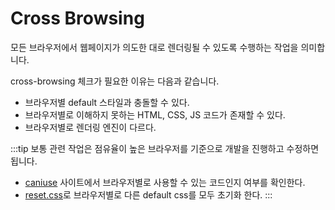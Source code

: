 # Cross Browsing

모든 브라우저에서 웹페이지가 의도한 대로 렌더링될 수 있도록 수행하는 작업을 의미합니다.

cross-browsing 체크가 필요한 이유는 다음과 같습니다.

- 브라우저별 default 스타일과 충돌할 수 있다.
- 브라우저별로 이해하지 못하는 HTML, CSS, JS 코드가 존재할 수 있다.
- 브라우저별로 렌더링 엔진이 다르다.

:::tip
보통 관련 작업은 점유율이 높은 브라우저를 기준으로 개발을 진행하고 수정하면 됩니다.

- [caniuse](https://caniuse.com/) 사이트에서 브라우저별로 사용할 수 있는 코드인지 여부를 확인한다.
- [reset.css](https://meyerweb.com/eric/tools/css/reset/)로 브라우저별로 다른 default css를 모두 초기화 한다.
  :::
